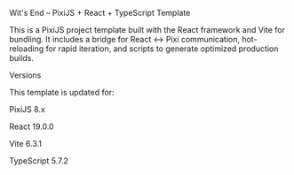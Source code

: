 Wit's End – PixiJS + React + TypeScript Template

This is a PixiJS project template built with the React framework and Vite for bundling.
It includes a bridge for React ↔ Pixi communication, hot-reloading for rapid iteration, and scripts to generate optimized production builds.

Versions

This template is updated for:

PixiJS 8.x

React 19.0.0

Vite 6.3.1

TypeScript 5.7.2